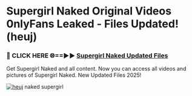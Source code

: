 # Supergirl Naked Original Videos 0nlyFans Leaked - Files Updated! (heuj)

<h3>🔴 CLICK HERE 🌐==►► <a href="https://tinyurl.com/yckcrads" rel="nofollow">Supergirl Naked Updated Files</a></h3>

Get Supergirl Naked and all content. Now you can access all videos and pictures of Supergirl Naked. New Updated Files 2025!

[![heuj](https://i.imgur.com/hpKpOFt.gif)](https://tinyurl.com/yckcrads)
naked supergirl